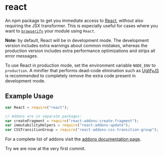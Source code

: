 # react

An npm package to get you immediate access to [React](https://facebook.github.io/react/),
without also requiring the JSX transformer. This is especially useful for cases where you
want to [`browserify`](https://github.com/substack/node-browserify) your module using
`React`.

**Note:** by default, React will be in development mode. The development version includes extra warnings about common mistakes, whereas the production version includes extra performance optimizations and strips all error messages.

To use React in production mode, set the environment variable `NODE_ENV` to `production`. A minifier that performs dead-code elimination such as [UglifyJS](https://github.com/mishoo/UglifyJS2) is recommended to completely remove the extra code present in development mode.

## Example Usage

```js
var React = require("react");

// Addons are in separate packages:
var createFragment = require("react-addons-create-fragment");
var immutabilityHelpers = require("react-addons-update");
var CSSTransitionGroup = require("react-addons-css-transition-group");
```

For a complete list of addons visit the [addons documentation page](https://facebook.github.io/react/docs/addons.html).

Try we are now at the very first commit.
